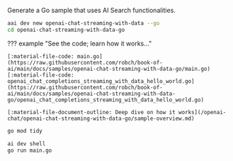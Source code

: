 Generate a Go sample that uses AI Search functionalities.

``` bash
aai dev new openai-chat-streaming-with-data --go
cd openai-chat-streaming-with-data-go
```

??? example "See the code; learn how it works..."

    [:material-file-code: main.go](https://raw.githubusercontent.com/robch/book-of-ai/main/docs/samples/openai-chat-streaming-with-data-go/main.go)  
    [:material-file-code: openai_chat_completions_streaming_with_data_hello_world.go](https://raw.githubusercontent.com/robch/book-of-ai/main/docs/samples/openai-chat-streaming-with-data-go/openai_chat_completions_streaming_with_data_hello_world.go)

    [:material-file-document-outline: Deep dive on how it works](/openai-chat/openai-chat-streaming-with-data-go/sample-overview.md)  

``` bash title="Install dependencies"
go mod tidy
```

``` bash title="Run the sample"
ai dev shell
go run main.go
```
